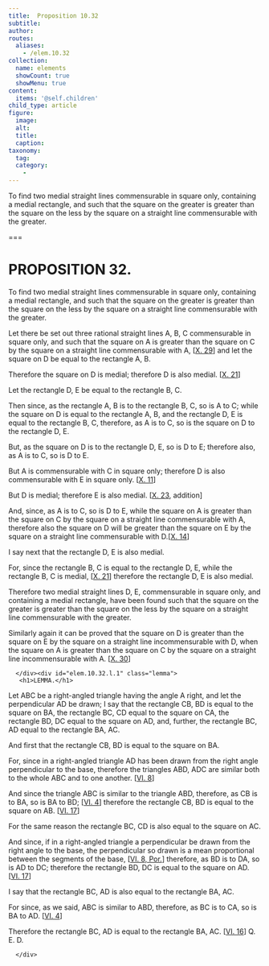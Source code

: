 ```yaml
---
title:  Proposition 10.32
subtitle: 
author:
routes:
  aliases:
    - /elem.10.32
collection:
  name: elements
  showCount: true
  showMenu: true
content:
  items: '@self.children'
child_type: article
figure:
  image:
  alt:
  title:
  caption:
taxonomy:
  tag:
  category:
    - 
---
```


<p>
       <hi rend="ital">To find two medial straight lines commensurable in square only, containing a medial rectangle, and such that the square on the greater is greater than the square on the less by the square on a straight line commensurable with the greater.</hi>
       <pb n="72"/>
      </p>

===

<h1>PROPOSITION 32.</h1>
<p>
       <span class="ital">To find two medial straight lines commensurable in square only, containing a medial rectangle, and such that the square on the greater is greater than the square on the less by the square on a straight line commensurable with the greater.</span>
       <pb n="72"/>
      </p>

<p>Let there be set out three rational straight lines <span class="ital">A</span>, <span class="ital">B</span>, <span class="ital">C</span> commensurable in square only, and such that the square on <span class="ital">A</span> is greater than the square on <span class="ital">C</span> by the square on a straight line commensurable with <span class="ital">A</span>, [<a href="/elem.10.29">X. 29</a>] and let the square on <span class="ital">D</span> be equal to the rectangle <span class="ital">A</span>, <span class="ital">B</span>. 
      </p>

<p>Therefore the square on <span class="ital">D</span> is medial; therefore <span class="ital">D</span> is also medial. [<a href="/elem.10.21">X. 21</a>] </p>

<p>Let the rectangle <span class="ital">D</span>, <span class="ital">E</span> be equal to the rectangle <span class="ital">B</span>, <span class="ital">C</span>. </p>

<p>Then since, as the rectangle <span class="ital">A</span>, <span class="ital">B</span> is to the rectangle <span class="ital">B</span>, <span class="ital">C</span>, so is <span class="ital">A</span> to <span class="ital">C</span>; while the square on <span class="ital">D</span> is equal to the rectangle <span class="ital">A</span>, <span class="ital">B</span>, and the rectangle <span class="ital">D</span>, <span class="ital">E</span> is equal to the rectangle <span class="ital">B</span>, <span class="ital">C</span>, therefore, as <span class="ital">A</span> is to <span class="ital">C</span>, so is the square on <span class="ital">D</span> to the rectangle <span class="ital">D</span>, <span class="ital">E</span>. </p>

<p>But, as the square on <span class="ital">D</span> is to the rectangle <span class="ital">D</span>, <span class="ital">E</span>, so is <span class="ital">D</span> to <span class="ital">E</span>; therefore also, as <span class="ital">A</span> is to <span class="ital">C</span>, so is <span class="ital">D</span> to <span class="ital">E</span>. </p>

<p>But <span class="ital">A</span> is commensurable with <span class="ital">C</span> in square only; therefore <span class="ital">D</span> is also commensurable with <span class="ital">E</span> in square only. [<a href="/elem.10.11">X. 11</a>] </p>

<p>But <span class="ital">D</span> is medial; therefore <span class="ital">E</span> is also medial. [<a href="/elem.10.23">X. 23</a>, addition] </p>

<p>And, since, as <span class="ital">A</span> is to <span class="ital">C</span>, so is <span class="ital">D</span> to <span class="ital">E</span>, while the square on <span class="ital">A</span> is greater than the square on <span class="ital">C</span> by the square on a straight line commensurable with <span class="ital">A</span>, therefore also the square on <span class="ital">D</span> will be greater than the square on <span class="ital">E</span> by the square on a straight line commensurable with <span class="ital">D</span>.[<a href="/elem.10.14">X. 14</a>] </p>

<p>I say next that the rectangle <span class="ital">D</span>, <span class="ital">E</span> is also medial. </p>

<p>For, since the rectangle <span class="ital">B</span>, <span class="ital">C</span> is equal to the rectangle <span class="ital">D</span>, <span class="ital">E</span>, while the rectangle <span class="ital">B</span>, <span class="ital">C</span> is medial, [<a href="/elem.10.21">X. 21</a>] therefore the rectangle <span class="ital">D</span>, <span class="ital">E</span> is also medial. </p>

<p>Therefore two medial straight lines <span class="ital">D</span>, <span class="ital">E</span>, commensurable in square only, and containing a medial rectangle, have been found such that the square on the greater is greater than the <pb n="73"/>square on the less by the square on a straight line commensurable with the greater. </p>
<div id="elem.10.32.p.1" class="porism">
       
<p>Similarly again it can be proved that the square on <span class="ital">D</span> is greater than the square on <span class="ital">E</span> by the square on a straight line incommensurable with <span class="ital">D</span>, when the square on <span class="ital">A</span> is greater than the square on <span class="ital">C</span> by the square on a straight line incommensurable with <span class="ital">A</span>. [<a href="/elem.10.30">X. 30</a>]</p>

      </div><div id="elem.10.32.l.1" class="lemma">
       <h1>LEMMA.</h1>
       
<p>Let <span class="ital">ABC</span> be a right-angled triangle having the angle <span class="ital">A</span> right, and let the perpendicular <span class="ital">AD</span> be drawn; I say that the rectangle <span class="ital">CB</span>, <span class="ital">BD</span> is equal to the square on <span class="ital">BA</span>, the rectangle <span class="ital">BC</span>, <span class="ital">CD</span> equal to the square on <span class="ital">CA</span>, the rectangle <span class="ital">BD</span>, <span class="ital">DC</span> equal to the square on <span class="ital">AD</span>, and, further, the rectangle <span class="ital">BC</span>, <span class="ital">AD</span> equal to the rectangle <span class="ital">BA</span>, <span class="ital">AC</span>. 
        <pb n="75"/></p>

       
<p>And first that the rectangle <span class="ital">CB</span>, <span class="ital">BD</span> is equal to the square on <span class="ital">BA</span>. </p>

       
<p>For, since in a right-angled triangle <span class="ital">AD</span> has been drawn from the right angle perpendicular to the base, therefore the triangles <span class="ital">ABD</span>, <span class="ital">ADC</span> are similar both to the whole <span class="ital">ABC</span> and to one another. [<a href="/elem.6.8">VI. 8</a>] </p>

       
<p>And since the triangle <span class="ital">ABC</span> is similar to the triangle <span class="ital">ABD</span>, therefore, as <span class="ital">CB</span> is to <span class="ital">BA</span>, so is <span class="ital">BA</span> to <span class="ital">BD</span>; [<a href="/elem.6.4">VI. 4</a>] therefore the rectangle <span class="ital">CB</span>, <span class="ital">BD</span> is equal to the square on <span class="ital">AB</span>. [<a href="/elem.6.17">VI. 17</a>] </p>

       
<p>For the same reason the rectangle <span class="ital">BC</span>, <span class="ital">CD</span> is also equal to the square on <span class="ital">AC</span>. </p>

       
<p>And since, if in a right-angled triangle a perpendicular be drawn from the right angle to the base, the perpendicular so drawn is a mean proportional between the segments of the base, [<a href="/elem.6.8.p.1">VI. 8, Por.</a>] therefore, as <span class="ital">BD</span> is to <span class="ital">DA</span>, so is <span class="ital">AD</span> to <span class="ital">DC</span>; therefore the rectangle <span class="ital">BD</span>, <span class="ital">DC</span> is equal to the square on <span class="ital">AD</span>. [<a href="/elem.6.17">VI. 17</a>] </p>

       
<p>I say that the rectangle <span class="ital">BC</span>, <span class="ital">AD</span> is also equal to the rectangle <span class="ital">BA</span>, <span class="ital">AC</span>. </p>

       
<p>For since, as we said, <span class="ital">ABC</span> is similar to <span class="ital">ABD</span>, therefore, as <span class="ital">BC</span> is to <span class="ital">CA</span>, so is <span class="ital">BA</span> to <span class="ital">AD</span>. [<a href="/elem.6.4">VI. 4</a>] </p>

       
<p>Therefore the rectangle <span class="ital">BC</span>, <span class="ital">AD</span> is equal to the rectangle <span class="ital">BA</span>, <span class="ital">AC</span>. [<a href="/elem.6.16">VI. 16</a>] Q. E. D.</p>

      </div>
